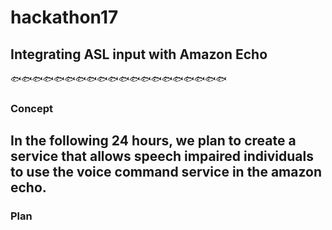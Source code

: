 # hackathon17
## Integrating ASL input with Amazon Echo
🐟🐟🐟🐟🐟🐟🐟🐟🐟🐟🐟🐟🐟🐟🐟🐟🐟🐟🐟🐟
### Concept
In the following 24 hours, we plan to create a service that allows speech impaired individuals to use the voice command service in the amazon echo. 
----
### Plan



